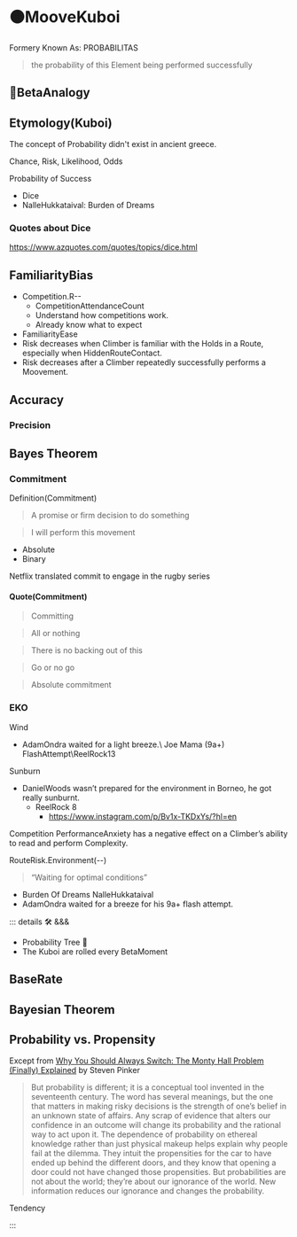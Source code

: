 # 🟠<motor>MooveKuboi</motor>

Formery Known As: PROBABILITAS

> the probability of this Element being performed successfully

## 🔷<beta>BetaAnalogy</beta>

## Etymology(Kuboi)

The concept of Probability didn't exist in ancient greece.

Chance, Risk, Likelihood, Odds

Probability of Success

- Dice
- NalleHukkataival: Burden of Dreams

### Quotes about Dice

<https://www.azquotes.com/quotes/topics/dice.html>

## FamiliarityBias

- Competition.R--
    - CompetitionAttendanceCount
    - Understand how competitions work.
    - Already know what to expect
- FamiliarityEase
- Risk decreases when Climber is familiar with the Holds in a Route, especially when HiddenRouteContact.
- Risk decreases after a Climber repeatedly successfully performs a Moovement.

## Accuracy

### Precision

## Bayes Theorem

### Commitment

Definition(Commitment)

> A promise or firm decision to do something

>I will perform this movement

- Absolute
- Binary

Netflix translated commit to engage in the rugby series

#### Quote(Commitment)

> Committing

> All or nothing

> There is no backing out of this

> Go or no go

> Absolute commitment

### EKO

Wind

- AdamOndra waited for a light breeze.\ Joe Mama (9a+) FlashAttempt\ReelRock13

Sunburn

- DanielWoods wasn’t prepared for the environment in Borneo, he got really sunburnt.
    - ReelRock 8
        - <https://www.instagram.com/p/Bv1x-TKDxYs/?hl=en>

Competition
PerformanceAnxiety has a negative effect on a Climber’s ability to read and perform Complexity.

RouteRisk.Environment(--)

> “Waiting for optimal conditions”

- Burden Of Dreams NalleHukkataival
- AdamOndra waited for a breeze for his 9a+ flash attempt.

<!-- =================================================== -->
<!-- =================================================== -->
<!-- =================================================== -->
<!-- =================================================== -->
<!-- =================================================== -->
::: details 🛠 <dev>&&&</dev>

- Probability Tree 🌲
- The Kuboi are rolled every BetaMoment

## BaseRate

## Bayesian Theorem

## Probability vs. Propensity

Except from [Why You Should Always Switch: The Monty Hall Problem (Finally) Explained](https://behavioralscientist.org/steven-pinker-rationality-why-you-should-always-switch-the-monty-hall-problem-finally-explained/) by Steven Pinker

> But probability is different; it is a conceptual tool invented in the seventeenth century. The word has several meanings, but the one that matters in making risky decisions is the strength of one’s belief in an unknown state of affairs. Any scrap of evidence that alters our confidence in an outcome will change its probability and the rational way to act upon it. The dependence of probability on ethereal knowledge rather than just physical makeup helps explain why people fail at the dilemma. They intuit the propensities for the car to have ended up behind the different doors, and they know that opening a door could not have changed those propensities. But probabilities are not about the world; they’re about our ignorance of the world. New information reduces our ignorance and changes the probability.

Tendency

:::